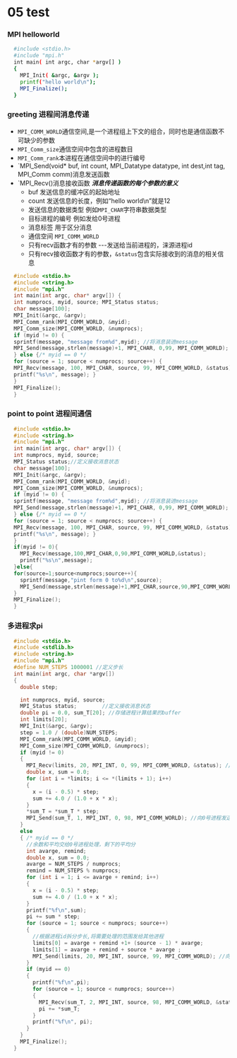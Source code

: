 # 05 test

### MPI helloworld
```bash
  #include <stdio.h>
  #include "mpi.h"
  int main( int argc, char *argv[] )
  {
    MPI_Init( &argc, &argv );
    printf("hello world\n");
    MPI_Finalize();
  }
```

### greeting 进程间消息传递
+ `MPI_COMM_WORLD`通信空间,是一个进程组上下文的组合，同时也是通信函数不可缺少的参数
+ `MPI_Comm_size`通信空间中包含的进程数目
+ `MPI_Comm_rank`本进程在通信空间中的进行编号
+ `MPI_Send(void* buf, int count, MPI_Datatype datatype, int dest,int tag, MPI_Comm comm)消息发送函数
+ `MPI_Recv()消息接收函数
  ***消息传递函数的每个参数的意义***
  + buf 发送信息的缓冲区的起始地址
  + count 发送信息的长度，例如“hello world\n”就是12
  + 发送信息的数据类型 例如`MPI_CHAR`字符串数据类型
  + 目标进程的编号 例如发给0号进程
  + 消息标签 用于区分消息
  + 通信空间 `MPI_COMM_WORLD`
  + 只有recv函数才有的参数 ---发送给当前进程的，涞源进程id
  + 只有recv接收函数才有的参数，`&status`包含实际接收到的消息的相关信息

```c
  #include <stdio.h>
  #include <string.h>
  #include "mpi.h"
  int main(int argc, char* argv[]) {
  int numprocs, myid, source; MPI_Status status;
  char message[100];
  MPI_Init(&argc, &argv); 
  MPI_Comm_rank(MPI_COMM_WORLD, &myid); 
  MPI_Comm_size(MPI_COMM_WORLD, &numprocs);
  if (myid != 0) {
  sprintf(message, "message from%d",myid); //将消息装进message
  MPI_Send(message,strlen(message)+1, MPI_CHAR, 0,99, MPI_COMM_WORLD);
  } else {/* myid == 0 */
  for (source = 1; source < numprocs; source++) {
  MPI_Recv(message, 100, MPI_CHAR, source, 99, MPI_COMM_WORLD, &status);
  printf("%s\n", message); }
  }
  MPI_Finalize();
  }
```

### point to point 进程间通信

```c
  #include <stdio.h>
  #include <string.h>
  #include "mpi.h"
  int main(int argc, char* argv[]) {
  int numprocs, myid, source; 
  MPI_Status status;//定义接收消息状态
  char message[100];
  MPI_Init(&argc, &argv); 
  MPI_Comm_rank(MPI_COMM_WORLD, &myid); 
  MPI_Comm_size(MPI_COMM_WORLD, &numprocs);
  if (myid != 0) {
  sprintf(message, "message from%d",myid); //将消息装进message
  MPI_Send(message,strlen(message)+1, MPI_CHAR, 0,99, MPI_COMM_WORLD);
  } else {/* myid == 0 */
  for (source = 1; source < numprocs; source++) {
  MPI_Recv(message, 100, MPI_CHAR, source, 99, MPI_COMM_WORLD, &status);
  printf("%s\n", message); }
  }
  if(myid != 0){
    MPI_Recv(message,100,MPI_CHAR,0,90,MPI_COMM_WORLD,&status);
    printf("%s\n",message);
  }else{
  for(source=1;source<numprocs;source++){
    sprintf(message,"pint form 0 to%d\n",source);
    MPI_Send(message,strlen(message)+1,MPI_CHAR,source,90,MPI_COMM_WORLD);}
  }
  MPI_Finalize();
  }
```


### 多进程求pi

```c
  #include <stdio.h>
  #include <stdlib.h>
  #include <string.h>
  #include "mpi.h"
  #define NUM_STEPS 1000001 //定义步长
  int main(int argc, char *argv[])
  {
    double step;

    int numprocs, myid, source;
    MPI_Status status;        //定义接收消息状态
    double pi = 0.0, sum_T[20]; //存储进程计算结果的buffer
    int limits[20];
    MPI_Init(&argc, &argv);
    step = 1.0 / (double)NUM_STEPS;
    MPI_Comm_rank(MPI_COMM_WORLD, &myid);
    MPI_Comm_size(MPI_COMM_WORLD, &numprocs);
    if (myid != 0)
    {
      MPI_Recv(limits, 20, MPI_INT, 0, 99, MPI_COMM_WORLD, &status); //limit为数组指针
      double x, sum = 0.0;
      for (int i = *limits; i <= *(limits + 1); i++)
      {
        x = (i - 0.5) * step;
        sum += 4.0 / (1.0 + x * x);
      }
      *sum_T = *sum_T * step;
      MPI_Send(sum_T, 1, MPI_INT, 0, 98, MPI_COMM_WORLD); //向0号进程发送计算过结果
    }
    else
    { /* myid == 0 */
      //余数和平均交给0号进程处理，剩下的平均分
      int avarge, remind;
      double x, sum = 0.0;
      avarge = NUM_STEPS / numprocs;
      remind = NUM_STEPS % numprocs;
      for (int i = 1; i <= avarge + remind; i++)
      {
        x = (i - 0.5) * step;
        sum += 4.0 / (1.0 + x * x);
      }
      printf("%f\n",sum);
      pi += sum * step;
      for (source = 1; source < numprocs; source++)
      {
        //根据进程id拆分步长,将需要处理的范围发给其他进程
        limits[0] = avarge + remind +1+ (source - 1) * avarge;
        limits[1] = avarge + remind + source * avarge ;
        MPI_Send(limits, 20, MPI_INT, source, 99, MPI_COMM_WORLD); //向其他进程发送计算的范围
      }
      if (myid == 0)
      {
        printf("%f\n",pi);
        for (source = 1; source < numprocs; source++)
        {
          MPI_Recv(sum_T, 2, MPI_INT, source, 98, MPI_COMM_WORLD, &status);
          pi += *sum_T;
        }
        printf("%f\n", pi);
      }
    }
    MPI_Finalize();
  }
```





